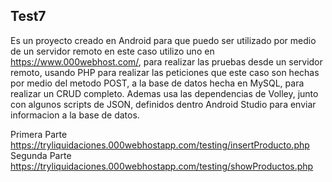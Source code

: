 <h2>Test7</h2>


Es un proyecto creado en Android para que puedo ser utilizado por medio de un servidor remoto en este caso utilizo uno en 
https://www.000webhost.com/, para realizar las pruebas desde un servidor remoto, usando PHP para realizar las peticiones que este caso son hechas por medio del metodo POST, a la base de datos hecha en MySQL, para realizar un CRUD completo.
Ademas usa las dependencias de Volley, junto con algunos scripts de JSON, definidos dentro Android Studio para enviar informacion a la base de datos.<br />

Primera Parte
https://tryliquidaciones.000webhostapp.com/testing/insertProducto.php
<br />Segunda Parte
https://tryliquidaciones.000webhostapp.com/testing/showProductos.php
